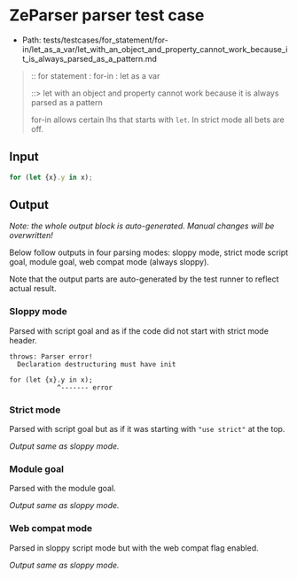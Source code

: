 # ZeParser parser test case

- Path: tests/testcases/for_statement/for-in/let_as_a_var/let_with_an_object_and_property_cannot_work_because_it_is_always_parsed_as_a_pattern.md

> :: for statement : for-in : let as a var
>
> ::> let with an object and property cannot work because it is always parsed as a pattern
>
> for-in allows certain lhs that starts with `let`. In strict mode all bets are off.

## Input

`````js
for (let {x}.y in x);
`````

## Output

_Note: the whole output block is auto-generated. Manual changes will be overwritten!_

Below follow outputs in four parsing modes: sloppy mode, strict mode script goal, module goal, web compat mode (always sloppy).

Note that the output parts are auto-generated by the test runner to reflect actual result.

### Sloppy mode

Parsed with script goal and as if the code did not start with strict mode header.

`````
throws: Parser error!
  Declaration destructuring must have init

for (let {x}.y in x);
            ^------- error
`````

### Strict mode

Parsed with script goal but as if it was starting with `"use strict"` at the top.

_Output same as sloppy mode._

### Module goal

Parsed with the module goal.

_Output same as sloppy mode._

### Web compat mode

Parsed in sloppy script mode but with the web compat flag enabled.

_Output same as sloppy mode._

